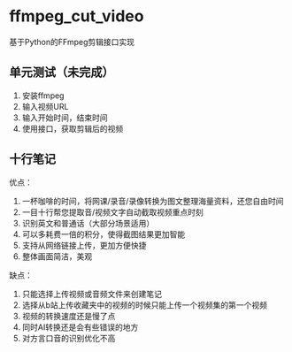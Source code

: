 # ffmpeg_cut_video
基于Python的FFmpeg剪辑接口实现

## 单元测试（未完成）
1. 安装ffmpeg
2. 输入视频URL
3. 输入开始时间，结束时间
4. 使用接口，获取剪辑后的视频

## 十行笔记
优点：
1. 一杯咖啡的时间，将网课/录音/录像转换为图文整理海量资料，还您自由时间
2. 一目十行帮您提取音/视频文字自动截取视频重点时刻
3. 识别英文和普通话（大部分场景适用）
4. 可以多耗费一倍的积分，使得截图结果更加智能
5. 支持从网络链接上传，更加方便快捷
6. 整体画面简洁，美观

缺点：
1. 只能选择上传视频或音频文件来创建笔记
2. 选择从b站上传收藏夹中的视频的时候只能上传一个视频集的第一个视频
3. 视频的转换速度还是慢了点
4. 同时AI转换还是会有些错误的地方
5. 对方言口音的识别优化不高
